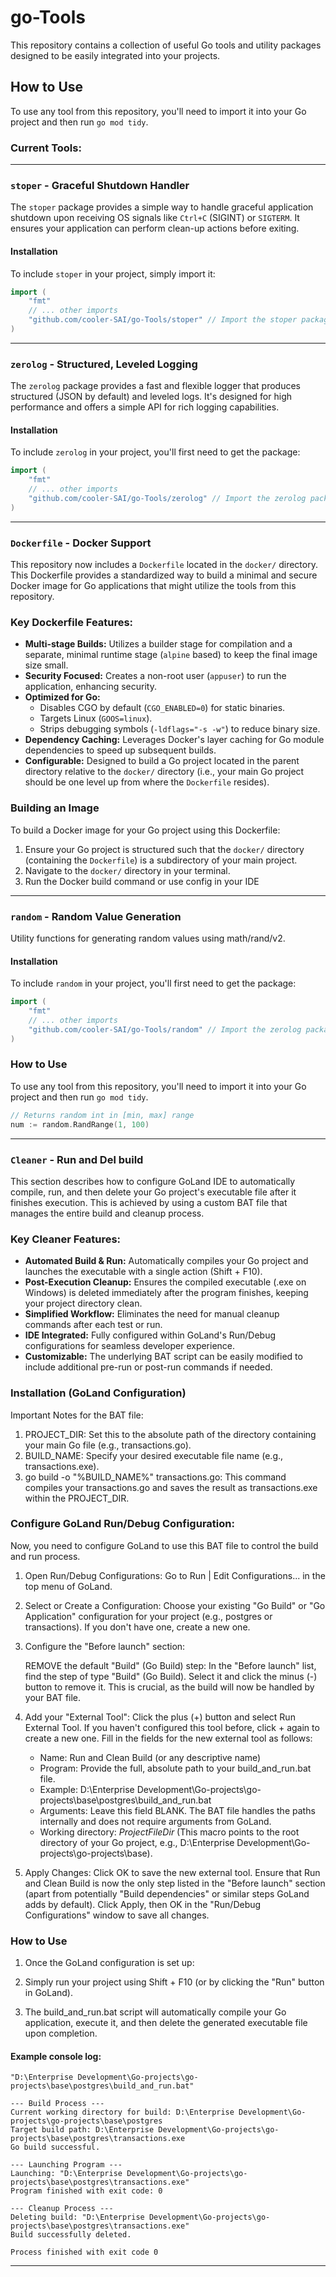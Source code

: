 # go-Tools

This repository contains a collection of useful Go tools and utility packages designed to be easily integrated into your projects.

## How to Use

To use any tool from this repository, you'll need to import it into your Go project and then run `go mod tidy`.

### Current Tools:

---

### `stoper` - Graceful Shutdown Handler

The `stoper` package provides a simple way to handle graceful application shutdown upon receiving OS signals like `Ctrl+C` (SIGINT) or `SIGTERM`. It ensures your application can perform clean-up actions before exiting.

#### Installation

To include `stoper` in your project, simply import it:

```go
import (
    "fmt"
    // ... other imports
    "github.com/cooler-SAI/go-Tools/stoper" // Import the stoper package
)
```

---

### `zerolog` - Structured, Leveled Logging

The `zerolog` package provides a fast and flexible logger that produces structured (JSON by default) and leveled logs. It's designed for high performance and offers a simple API for rich logging capabilities.

#### Installation

To include `zerolog` in your project, you'll first need to get the package:
```go
import (
    "fmt"
    // ... other imports
    "github.com/cooler-SAI/go-Tools/zerolog" // Import the zerolog package
)
```
---

### `Dockerfile` - Docker Support

This repository now includes a `Dockerfile` located in the `docker/` directory. This Dockerfile provides a standardized way to build a minimal and secure Docker image for Go applications that might utilize the tools from this repository.

### Key Dockerfile Features:

*   **Multi-stage Builds:** Utilizes a builder stage for compilation and a separate, minimal runtime stage (`alpine` based) to keep the final image size small.
*   **Security Focused:** Creates a non-root user (`appuser`) to run the application, enhancing security.
*   **Optimized for Go:**
    *   Disables CGO by default (`CGO_ENABLED=0`) for static binaries.
    *   Targets Linux (`GOOS=linux`).
    *   Strips debugging symbols (`-ldflags="-s -w"`) to reduce binary size.
*   **Dependency Caching:** Leverages Docker's layer caching for Go module dependencies to speed up subsequent builds.
*   **Configurable:** Designed to build a Go project located in the parent directory relative to the `docker/` directory (i.e., your main Go project should be one level up from where the `Dockerfile` resides).

### Building an Image

To build a Docker image for your Go project using this Dockerfile:

1.  Ensure your Go project is structured such that the `docker/` directory (containing the `Dockerfile`) is a subdirectory of your main project.
2.  Navigate to the `docker/` directory in your terminal.
3.  Run the Docker build command or use config in your IDE

---

### `random` - Random Value Generation

Utility functions for generating random values using math/rand/v2.

#### Installation

To include `random` in your project, you'll first need to get the package:
```go
import (
    "fmt"
    // ... other imports
    "github.com/cooler-SAI/go-Tools/random" // Import the zerolog package
)
```
### How to Use

To use any tool from this repository, you'll need to import it into your Go project and then run `go mod tidy`.

```go
// Returns random int in [min, max] range
num := random.RandRange(1, 100)
```

---

### `Cleaner` - Run and Del build

This section describes how to configure GoLand IDE to automatically compile, run, and then delete your Go project's executable file after it finishes execution. This is achieved by using a custom BAT file that manages the entire build and cleanup process.

### Key Cleaner Features:

*   **Automated Build & Run:** Automatically compiles your Go project and launches the executable with a single action (Shift + F10).
*   **Post-Execution Cleanup:** Ensures the compiled executable (.exe on Windows) is deleted immediately after the program finishes, keeping your project directory clean.
*   **Simplified Workflow:** Eliminates the need for manual cleanup commands after each test or run.
*   **IDE Integrated:** Fully configured within GoLand's Run/Debug configurations for seamless developer experience.
*   **Customizable:** The underlying BAT script can be easily modified to include additional pre-run or post-run commands if needed.

### Installation (GoLand Configuration)

Important Notes for the BAT file:

1.  PROJECT_DIR: Set this to the absolute path of the directory containing your main Go file (e.g., transactions.go).
2.  BUILD_NAME: Specify your desired executable file name (e.g., transactions.exe).
3.  go build -o "%BUILD_NAME%" transactions.go: This command compiles your transactions.go and saves the result as transactions.exe within the PROJECT_DIR.

### Configure GoLand Run/Debug Configuration:

Now, you need to configure GoLand to use this BAT file to control the build and run process.

1. Open Run/Debug Configurations:
   Go to Run | Edit Configurations... in the top menu of GoLand.

2. Select or Create a Configuration:
   Choose your existing "Go Build" or "Go Application" configuration for your project (e.g., postgres or transactions). If you don't have one, create a new one.

3. Configure the "Before launch" section:

   REMOVE the default "Build" (Go Build) step:
   In the "Before launch" list, find the step of type "Build" (Go Build). Select it and click the minus (-) button to remove it. This is crucial, as the build will now be handled by your BAT file.

4. Add your "External Tool":
   Click the plus (+) button and select Run External Tool. If you haven't configured this tool before, click + again to create a new one. Fill in the fields for the new external tool as follows:
      * Name: Run and Clean Build (or any descriptive name)
      * Program: Provide the full, absolute path to your build_and_run.bat file.
      * Example: D:\Enterprise Development\Go-projects\go-projects\base\postgres\build_and_run.bat
      * Arguments: Leave this field BLANK. The BAT file handles the paths internally and does not require arguments from GoLand.
      * Working directory: $ProjectFileDir$ (This macro points to the root directory of your Go project, e.g., D:\Enterprise Development\Go-projects\go-projects\base).

5. Apply Changes:
   Click OK to save the new external tool. Ensure that Run and Clean Build is now the only step listed in the "Before launch" section (apart from potentially "Build dependencies" or similar steps GoLand adds by default). Click Apply, then OK in the "Run/Debug Configurations" window to save all changes.

### How to Use

1. Once the GoLand configuration is set up:

2. Simply run your project using Shift + F10 (or by clicking the "Run" button in GoLand).

3. The build_and_run.bat script will automatically compile your Go application, execute it, and then delete the generated executable file upon completion.

#### Example console log:
```log
"D:\Enterprise Development\Go-projects\go-projects\base\postgres\build_and_run.bat"

--- Build Process ---
Current working directory for build: D:\Enterprise Development\Go-projects\go-projects\base\postgres
Target build path: D:\Enterprise Development\Go-projects\go-projects\base\postgres\transactions.exe
Go build successful.

--- Launching Program ---
Launching: "D:\Enterprise Development\Go-projects\go-projects\base\postgres\transactions.exe"
Program finished with exit code: 0

--- Cleanup Process ---
Deleting build: "D:\Enterprise Development\Go-projects\go-projects\base\postgres\transactions.exe"
Build successfully deleted.

Process finished with exit code 0
```
---













